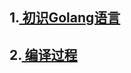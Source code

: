 ## 1.<a href="https://github.com/wx0716/Golang_Study/blob/master/%E5%88%9D%E8%AF%86Golang.md"> 初识Golang语言</a>

## 2.<a href="https://github.com/wx0716/Golang_Study/blob/master/%E7%BC%96%E8%AF%91%E8%BF%87%E7%A8%8B.md"> 编译过程</a>
